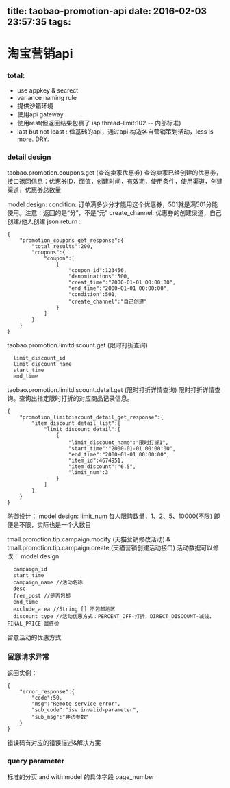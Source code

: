 title: taobao-promotion-api
date: 2016-02-03 23:57:35
tags:
---

# 淘宝营销api

### total: 
 - use appkey & secrect
 - variance naming rule
 - 提供沙箱环境
 - 使用api gateway
 - 使用rest(但返回结果包裹了 isp.thread-limit:102 -- 内部标准)
 - last but not least : 做基础的api，通过api 构造各自营销策划活动，less is more. DRY.


### detail design

taobao.promotion.coupons.get (查询卖家优惠券)
查询卖家已经创建的优惠券，接口返回信息：优惠券ID，面值，创建时间，有效期，使用条件，使用渠道，创建渠道，优惠券总数量

model design:
condition: 订单满多少分才能用这个优惠券，501就是满501分能使用。注意：返回的是“分”，不是“元”
create_channel: 优惠券的创建渠道，自己创建/他人创建
json return :

```
{
    "promotion_coupons_get_response":{
        "total_results":200,
        "coupons":{
            "coupon":[
                {
                    "coupon_id":123456,
                    "denominations":500,
                    "creat_time":"2000-01-01 00:00:00",
                    "end_time":"2000-01-01 00:00:00",
                    "condition":501, 
                    "create_channel":"自己创建"
                }
            ]
        }
    }
}
```

taobao.promotion.limitdiscount.get (限时打折查询)

```
  limit_discount_id
  limit_discount_name
  start_time
  end_time
```

taobao.promotion.limitdiscount.detail.get (限时打折详情查询)
限时打折详情查询。查询出指定限时打折的对应商品记录信息。

```
{
    "promotion_limitdiscount_detail_get_response":{
        "item_discount_detail_list":{
            "limit_discount_detail":[
                {
                    "limit_discount_name":"限时打折1",
                    "start_time":"2000-01-01 00:00:00",
                    "end_time":"2000-01-01 00:00:00",
                    "item_id":4674951,
                    "item_discount":"6.5",
                    "limit_num":3  
                }
            ]
        }
    }
}
```
防御设计：
model design: 
limit_num 每人限购数量，1、2、5、10000(不限)
即便是不限，实际也是一个大数目

tmall.promotion.tip.campaign.modify (天猫营销修改活动) & tmall.promotion.tip.campaign.create (天猫营销创建活动接口)
活动数据可以修改：
model design

```
  campaign_id
  start_time
  campaign_name //活动名称
  desc
  free_post //是否包邮
  end_time
  exclude_area //String [] 不包邮地区
  discount_type //活动优惠方式：PERCENT_OFF-打折，DIRECT_DISCOUNT-减钱，FINAL_PRICE-最终价
```

留意活动的优惠方式

### 留意请求异常

返回实例：

```
{
    "error_response":{
        "code":50,
        "msg":"Remote service error",
        "sub_code":"isv.invalid-parameter",
        "sub_msg":"非法参数"
    }
}
```

错误码有对应的错误描述&解决方案

### query parameter 

标准的分页 and with model 的具体字段
page_number


